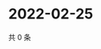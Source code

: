# 2022-02-25

共 0 条

<!-- BEGIN WEIBO -->
<!-- 最后更新时间 Fri Feb 25 2022 20:15:23 GMT+0800 (China Standard Time) -->

<!-- END WEIBO -->
